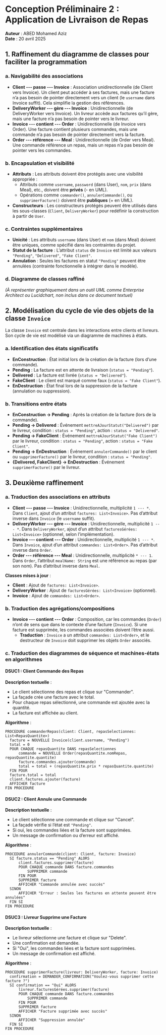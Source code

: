 # Conception Préliminaire 2 : Application de Livraison de Repas
**Auteur** : ABED Mohamed Aziz  
**Date** : 20 avril 2025  

## 1. Raffinement du diagramme de classes pour faciliter la programmation

### a. Navigabilité des associations
- **Client --- passe --- Invoice** : Association unidirectionnelle (de Client vers Invoice). Un client peut accéder à ses factures, mais une facture n’a pas besoin de pointer directement vers un client (le `username` dans Invoice suffit). Cela simplifie la gestion des références.
- **DeliveryWorker --- gère --- Invoice** : Unidirectionnelle (de DeliveryWorker vers Invoice). Un livreur accède aux factures qu’il gère, mais une facture n’a pas besoin de pointer vers le livreur.
- **Invoice --- contient --- Order** : Unidirectionnelle (de Invoice vers Order). Une facture contient plusieurs commandes, mais une commande n’a pas besoin de pointer directement vers la facture.
- **Order --- référence --- Meal** : Unidirectionnelle (de Order vers Meal). Une commande référence un repas, mais un repas n’a pas besoin de pointer vers les commandes.

### b. Encapsulation et visibilité
- **Attributs** : Les attributs doivent être protégés avec une visibilité appropriée :
  - Attributs comme `username`, `password` (dans User), `nom`, `prix` (dans Meal), etc., doivent être **privés** (- en UML).
  - Opérations comme `commander()`, `annulerCommande()`, ou `supprimerFacture()` doivent être **publiques** (+ en UML).
- **Constructeurs** : Les constructeurs protégés peuvent être utilisés dans les sous-classes (`Client`, `DeliveryWorker`) pour redéfinir la construction à partir de `User`.

### c. Contraintes supplémentaires
- **Unicité** : Les attributs `username` (dans User) et `nom` (dans Meal) doivent être uniques, comme spécifié dans les contraintes du projet.
- **Statut de la facture** : L’attribut `status` de `Invoice` est limité aux valeurs `"Pending"`, `"Delivered"`, `"Fake Client"`.
- **Annulation** : Seules les factures en statut `"Pending"` peuvent être annulées (contrainte fonctionnelle à intégrer dans le modèle).

### d. Diagramme de classes raffiné
*(À représenter graphiquement dans un outil UML comme Enterprise Architect ou Lucidchart, non inclus dans ce document textuel)*

## 2. Modélisation du cycle de vie des objets de la classe `Invoice`

La classe `Invoice` est centrale dans les interactions entre clients et livreurs. Son cycle de vie est modélisé via un diagramme de machines à états.

### a. Identification des états significatifs
- **EnConstruction** : État initial lors de la création de la facture (lors d’une commande).
- **Pending** : La facture est en attente de livraison (`status = "Pending"`).
- **Delivered** : La facture est livrée (`status = "Delivered"`).
- **FakeClient** : Le client est marqué comme faux (`status = "Fake Client"`).
- **EnDestruction** : État final lors de la suppression de la facture (annulation ou suppression).

### b. Transitions entre états
- **EnConstruction → Pending** : Après la création de la facture (lors de la commande).
- **Pending → Delivered** : Événement `mettreAJourStatut("Delivered")` par le livreur, condition : `status = "Pending"`, action : `status = "Delivered"`.
- **Pending → FakeClient** : Événement `mettreAJourStatut("Fake Client")` par le livreur, condition : `status = "Pending"`, action : `status = "Fake Client"`.
- **Pending → EnDestruction** : Événement `annulerCommande()` par le client ou `supprimerFacture()` par le livreur, condition : `status = "Pending"`.
- **{Delivered, FakeClient} → EnDestruction** : Événement `supprimerFacture()` par le livreur.

## 3. Deuxième raffinement

### a. Traduction des associations en attributs
- **Client --- passe --- Invoice** : Unidirectionnelle, multiplicité `1 --- *`. Dans `Client`, ajout d’un attribut `factures: List<Invoice>`. Pas d’attribut inverse dans `Invoice` (le `username` suffit).
- **DeliveryWorker --- gère --- Invoice** : Unidirectionnelle, multiplicité `1 --- *`. Dans `DeliveryWorker`, ajout d’un attribut `facturesGérées: List<Invoice>` (optionnel, selon l’implémentation).
- **Invoice --- contient --- Order** : Unidirectionnelle, multiplicité `1 --- *`. Dans `Invoice`, ajout d’un attribut `commandes: List<Order>`. Pas d’attribut inverse dans `Order`.
- **Order --- référence --- Meal** : Unidirectionnelle, multiplicité `* --- 1`. Dans `Order`, l’attribut `mealName: String` est une référence au repas (par son nom). Pas d’attribut inverse dans `Meal`.

**Classes mises à jour** :
- **Client** : Ajout de `factures: List<Invoice>`.
- **DeliveryWorker** : Ajout de `facturesGérées: List<Invoice>` (optionnel).
- **Invoice** : Ajout de `commandes: List<Order>`.

### b. Traduction des agrégations/compositions
- **Invoice --- contient --- Order** : Composition, car les commandes (`Order`) n’ont de sens que dans le contexte d’une facture (`Invoice`). Si une facture est supprimée, les commandes associées doivent l’être aussi.
  - **Traduction** : `Invoice` a un attribut `commandes: List<Order>`, et le destructeur de `Invoice` doit supprimer les objets `Order` associés.

### c. Traduction des diagrammes de séquence et machines-états en algorithmes

#### DSUC1 : Client Commande des Repas
**Description textuelle** :
- Le client sélectionne des repas et clique sur "Commander".
- La façade crée une facture avec le total.
- Pour chaque repas sélectionné, une commande est ajoutée avec la quantité.
- La facture est affichée au client.

**Algorithme** :
```pseudo
PROCEDURE commanderRepas(client: Client, repasSelectionnes: List<RepasQuantite>)
  facture = NOUVELLE Invoice(client.username, "Pending")
  total = 0
  POUR CHAQUE repasQuantite DANS repasSelectionnes
      commande = NOUVELLE Order(repasQuantite.nomRepas, repasQuantite.quantite)
      facture.commandes.ajouter(commande)
      total = total + (repasQuantite.prix * repasQuantite.quantite)
  FIN POUR
  facture.total = total
  client.factures.ajouter(facture)
  AFFICHER facture
FIN PROCEDURE
```

#### DSUC2 : Client Annule une Commande
**Description textuelle** :
- Le client sélectionne une commande et clique sur "Cancel".
- La façade vérifie si l’état est `"Pending"`.
- Si oui, les commandes liées et la facture sont supprimées.
- Un message de confirmation ou d’erreur est affiché.

**Algorithme** :
```pseudo
PROCEDURE annulerCommande(client: Client, facture: Invoice)
  SI facture.status == "Pending" ALORS
      client.factures.supprimer(facture)
      POUR CHAQUE commande DANS facture.commandes
          SUPPRIMER commande
      FIN POUR
      SUPPRIMER facture
      AFFICHER "Commande annulée avec succès"
  SINON
      AFFICHER "Erreur : Seules les factures en attente peuvent être annulées"
  FIN SI
FIN PROCEDURE
```

#### DSUC3 : Livreur Supprime une Facture
**Description textuelle** :
- Le livreur sélectionne une facture et clique sur "Delete".
- Une confirmation est demandée.
- Si "Oui", les commandes liées et la facture sont supprimées.
- Un message de confirmation est affiché.

**Algorithme** :
```pseudo
PROCEDURE supprimerFacture(livreur: DeliveryWorker, facture: Invoice)
  confirmation = DEMANDER_CONFIRMATION("Voulez-vous supprimer cette facture ?")
  SI confirmation == "Oui" ALORS
      livreur.facturesGérées.supprimer(facture)
      POUR CHAQUE commande DANS facture.commandes
          SUPPRIMER commande
      FIN POUR
      SUPPRIMER facture
      AFFICHER "Facture supprimée avec succès"
  SINON
      AFFICHER "Suppression annulée"
  FIN SI
FIN PROCEDURE
```
